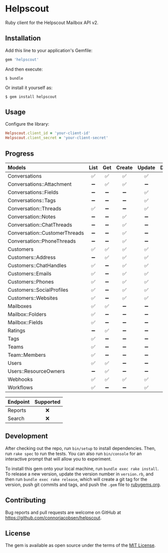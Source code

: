# Helpscout

Ruby client for the Helpscout Mailbox API v2.

## Installation

Add this line to your application's Gemfile:

```ruby
gem 'helpscout'
```

And then execute:

    $ bundle

Or install it yourself as:

    $ gem install helpscout

## Usage

Configure the library:

```ruby
Helpscout.client_id = 'your-client-id'
Helpscout.client_secret = 'your-client-secret'
```

## Progress

| Models                        | List | Get | Create | Update | Delete |
| :---------------------------- | :--: | :-: | :----: | :----: | :----: |
| Conversations                 |  ✅  | ✅  |   ✅   |   ✅   |   ✅   |
| Conversations::Attachment     |  ➖  | ✅  |   ✅   |   ➖   |   ✅   |
| Conversations::Fields         |  ➖  | ➖  |   ➖   |   ✅   |   ➖   |
| Conversations::Tags           |  ➖  | ➖  |   ➖   |   ✅   |   ➖   |
| Conversation::Threads         |  ✅  | ➖  |   ➖   |   ✅   |   ➖   |
| Conversation::Notes           |  ➖  | ➖  |   ✅   |   ➖   |   ➖   |
| Conversation::ChatThreads     |  ➖  | ➖  |   ✅   |   ➖   |   ➖   |
| Conversation::CustomerThreads |  ➖  | ➖  |   ✅   |   ➖   |   ➖   |
| Conversation::PhoneThreads    |  ➖  | ➖  |   ✅   |   ➖   |   ➖   |
| Customers                     |  ✅  | ✅  |   ✅   |   ✅   |   ➖   |
| Customers::Address            |  ➖  | ✅  |   ✅   |   ✅   |   ✅   |
| Customers::ChatHandles        |  ✅  | ➖  |   ✅   |   ✅   |   ✅   |
| Customers::Emails             |  ✅  | ➖  |   ✅   |   ✅   |   ✅   |
| Customers::Phones             |  ✅  | ➖  |   ✅   |   ✅   |   ✅   |
| Customers::SocialProfiles     |  ✅  | ➖  |   ✅   |   ✅   |   ✅   |
| Customers::Websites           |  ✅  | ➖  |   ✅   |   ✅   |   ✅   |
| Mailboxes                     |  ✅  | ✅  |   ➖   |   ➖   |   ➖   |
| Mailbox::Folders              |  ✅  | ➖  |   ➖   |   ➖   |   ➖   |
| Mailbox::Fields               |  ✅  | ➖  |   ➖   |   ➖   |   ➖   |
| Ratings                       |  ➖  | ✅  |   ➖   |   ➖   |   ➖   |
| Tags                          |  ✅  | ➖  |   ➖   |   ➖   |   ➖   |
| Teams                         |  ✅  | ➖  |   ➖   |   ➖   |   ➖   |
| Team::Members                 |  ✅  | ➖  |   ➖   |   ➖   |   ➖   |
| Users                         |  ✅  | ✅  |   ➖   |   ➖   |   ➖   |
| Users::ResourceOwners         |  ➖  | ✅  |   ➖   |   ➖   |   ➖   |
| Webhooks                      |  ✅  | ✅  |   ✅   |   ✅   |   ✅   |
| Workflows                     |  ✅  | ➖  |   ➖   |   ✅   |   ➖   |

| Endpoint | Supported |
| -------- | :-------: |
| Reports  |    ❌     |
| Search   |    ❌     |

## Development

After checking out the repo, run `bin/setup` to install dependencies. Then, run `rake spec` to run the tests. You can also run `bin/console` for an interactive prompt that will allow you to experiment.

To install this gem onto your local machine, run `bundle exec rake install`. To release a new version, update the version number in `version.rb`, and then run `bundle exec rake release`, which will create a git tag for the version, push git commits and tags, and push the `.gem` file to [rubygems.org](https://rubygems.org).

## Contributing

Bug reports and pull requests are welcome on GitHub at https://github.com/connorjacobsen/helpscout.

## License

The gem is available as open source under the terms of the [MIT License](https://opensource.org/licenses/MIT).
